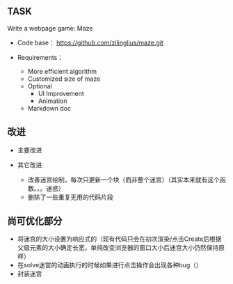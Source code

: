 ## **TASK**

Write a webpage game: Maze

+ Code base：
https://github.com/zilinglius/maze.git

+ Requirements：
  + More efficient algorithm
  + Customized size of maze
  + Optional
    + UI Improvement
    + Animation
  + Markdown doc

## **改进**

+ 主要改进

+ 其它改进
  + 改善迷宫绘制，每次只更新一个块（而非整个迷宫）（其实本来就有这个函数。。。迷惑）
  + 删除了一些重复无用的代码片段

## **尚可优化部分**

+ 将迷宫的大小设置为响应式的（现有代码只会在初次渲染/点击Create后根据父级元素的大小确定长宽，单纯改变浏览器的窗口大小后迷宫大小仍然保持原样）
+ 在solve迷宫的动画执行的时候如果进行点击操作会出现各种bug（）
+ 封装迷宫